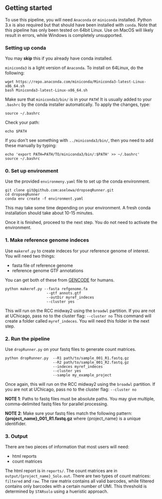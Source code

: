 ## Getting started

To use this pipeline, you will need `Anaconda` or `miniconda` installed. Python 3.x is also required but that should have been installed with `conda`. Note that this pipeline has only been tested on 64bit Linux. Use on MacOS will likely result in errors, while Windows is completely unsupported.

### Setting up conda

You may **skip** this if you already have conda installed.
 
`miniconda3` is a light version of `Anaconda`. To install on 64Linux, do the following:

```
wget https://repo.anaconda.com/miniconda/Miniconda3-latest-Linux-x86_64.sh
bash Miniconda3-latest-Linux-x86_64.sh
```

Make sure that `miniconda3/bin/` is in your `PATH`! It is usually added to your `.bashrc` by the conda installer automatically. To apply the changes, type:

```
source ~/.bashrc
```

Check your path:

```
echo $PATH
```

If you don't see something with `../miniconda3/bin/`, then you need to add these manually by typing:

```
echo 'export PATH=PATH/TO/miniconda3/bin/:$PATH' >> ~/.bashrc'
source ~/.bashrc
```

### 0. Set up environment

Use the provided `environmeny.yaml` file to set up the conda environment.

```
git clone git@github.com:aselewa/dropseqRunner.git
cd dropseqRunner
conda env create -f environment.yaml
```

This may take some time depending on your environment. A fresh conda installation should take about 10-15 minutes. 

Once it is finished, proceed to the next step. You do not need to activate the environment.

### 1. Make reference genome indeces

Use `makeref.py` to create indeces for your reference genome of interest. You will need two things:

* fasta file of reference genome
* reference genome GTF annotations

You can get both of these from [GENCODE](https://www.gencodegenes.org/human/) for humans.

```
python makeref.py --fasta refgenome.fa 
                   --gtf annots.gtf 
                   --outDir myref_indeces 
                   --cluster yes
```

This will run on the RCC midway2 using the `broadwl` partition. If you are not at UChicago, pass no to the cluster flag: `--cluster no`
This command will create a folder called `myref_indeces`. You will need this folder in the next step.

### 2. Run the pipeline

Use `dropRunner.py` on your fastq files to generate count matrices.

```
python dropRunner.py  --R1 path/to/sample_001_R1.fastq.gz 
                      --R2 path/to/sample_001_R2.fastq.gz 
                      --indeces myref_indeces
                      --cluster yes
                      --sample my_example_project
```


Once again, this will run on the RCC midway2 using the `broadwl` partition. If you are not at UChicago, pass no to the cluster flag: `--cluster no`

**NOTE 1**: Paths to fastq files must be absolute paths. You may give multiple, comma-delimited fastq files for parallel processing. 

**NOTE 2**: Make sure your fastq files match the following pattern: **{project_name}_001_R1.fastq.gz** where {project_name} is a unique identifider.

### 3. Output

There are two pieces of information that most users will need:

* html reports
* count matrices

The html report is in `reports/`. The count matrices are in `output/{project_name}_Solo.out`. There are two types of count matrices: `filtered` and `raw`. The raw matrix contains all valid barcodes, while filtered contains only barcodes with a certain number of UMI. This threshold is determined by `STARsolo` using a hueristic approach.
